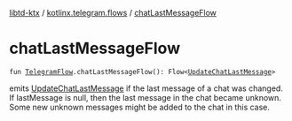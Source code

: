 [libtd-ktx](../index.md) / [kotlinx.telegram.flows](index.md) / [chatLastMessageFlow](./chat-last-message-flow.md)

# chatLastMessageFlow

`fun `[`TelegramFlow`](../kotlinx.telegram.core/-telegram-flow/index.md)`.chatLastMessageFlow(): Flow<`[`UpdateChatLastMessage`](https://tdlibx.github.io/td/docs/org/drinkless/td/libcore/telegram/TdApi/UpdateChatLastMessage.html)`>`

emits [UpdateChatLastMessage](https://tdlibx.github.io/td/docs/org/drinkless/td/libcore/telegram/TdApi/UpdateChatLastMessage.html) if the last message of a chat was changed. If lastMessage is null,
then the last message in the chat became unknown. Some new unknown messages might be added to the
chat in this case.

